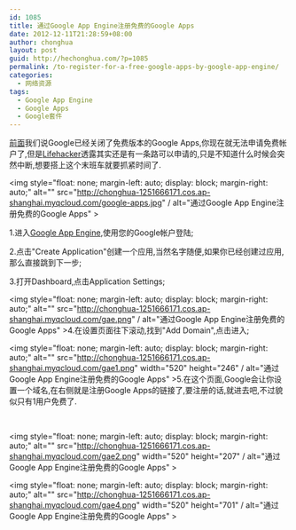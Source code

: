 ```yaml
---
id: 1085
title: 通过Google App Engine注册免费的Google Apps
date: 2012-12-11T21:28:59+08:00
author: chonghua
layout: post
guid: http://hechonghua.com/?p=1085
permalink: /to-register-for-a-free-google-apps-by-google-app-engine/
categories:
  - 网络资源
tags:
  - Google App Engine
  - Google Apps
  - Google套件
---
```

<a href="http://hechonghua.com/google-to-stop-the-free-version-of-google-apps/" target="_blank">前面</a>我们说Google已经关闭了免费版本的Google Apps,你现在就无法申请免费帐户了,但是<a href="http://lifehacker.com/" target="_blank">Lifehacker</a>透露其实还是有一条路可以申请的,只是不知道什么时候会突然中断,想要搭上这个末班车就要抓紧时间了.

<!--more-->

<img style="float: none; margin-left: auto; display: block; margin-right: auto;" alt="" src="http://chonghua-1251666171.cos.ap-shanghai.myqcloud.com/google-apps.jpg" / alt="通过Google App Engine注册免费的Google Apps" >

1.进入<a href="https://appengine.google.com/start/createapp" target="_blank">Google App Engine</a>,使用您的Google帐户登陆;

2.点击"Create Application"创建一个应用,当然名字随便,如果你已经创建过应用,那么直接跳到下一步;

3.打开Dashboard,点击Application Settings;

<img style="float: none; margin-left: auto; display: block; margin-right: auto;" alt="" src="http://chonghua-1251666171.cos.ap-shanghai.myqcloud.com/gae.png" / alt="通过Google App Engine注册免费的Google Apps" >4.在设置页面往下滚动,找到"Add Domain",点击进入;

<img style="float: none; margin-left: auto; display: block; margin-right: auto;" alt="" src="http://chonghua-1251666171.cos.ap-shanghai.myqcloud.com/gae1.png" width="520" height="246" / alt="通过Google App Engine注册免费的Google Apps" >5.在这个页面,Google会让你设置一个域名,在右侧就是注册Google Apps的链接了,要注册的话,就进去吧,不过貌似只有1用户免费了.

&nbsp;

<img style="float: none; margin-left: auto; display: block; margin-right: auto;" alt="" src="http://chonghua-1251666171.cos.ap-shanghai.myqcloud.com/gae2.png" width="520" height="207" / alt="通过Google App Engine注册免费的Google Apps" >

<img style="float: none; margin-left: auto; display: block; margin-right: auto;" alt="" src="http://chonghua-1251666171.cos.ap-shanghai.myqcloud.com/gae4.png" width="520" height="701" / alt="通过Google App Engine注册免费的Google Apps" >